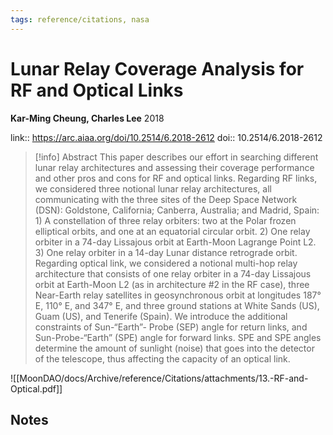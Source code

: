 ```yaml
---
tags: reference/citations, nasa
---
```

# Lunar Relay Coverage Analysis for RF and Optical Links

**Kar-Ming Cheung, Charles Lee**
2018

link:: https://arc.aiaa.org/doi/10.2514/6.2018-2612
doi:: 10.2514/6.2018-2612

> [!info] Abstract
> This paper describes our effort in searching different lunar relay architectures and assessing their coverage performance and other pros and cons for RF and optical links. Regarding RF links, we considered three notional lunar relay architectures, all communicating with the three sites of the Deep Space Network (DSN): Goldstone, California; Canberra, Australia; and Madrid, Spain: 1) A constellation of three relay orbiters: two at the Polar frozen elliptical orbits, and one at an equatorial circular orbit. 2) One relay orbiter in a 74-day Lissajous orbit at Earth-Moon Lagrange Point L2. 3) One relay orbiter in a 14-day Lunar distance retrograde orbit. Regarding optical link, we considered a notional multi-hop relay architecture that consists of one relay orbiter in a 74-day Lissajous orbit at Earth-Moon L2 (as in architecture #2 in the RF case), three Near-Earth relay satellites in geosynchronous orbit at longitudes 187° E, 110° E, and 347° E, and three ground stations at White Sands (US), Guam (US), and Tenerife (Spain). We introduce the additional constraints of Sun-“Earth”- Probe (SEP) angle for return links, and Sun-Probe-“Earth” (SPE) angle for forward links. SPE and SPE angles determine the amount of sunlight (noise) that goes into the detector of the telescope, thus affecting the capacity of an optical link.


![[MoonDAO/docs/Archive/reference/Citations/attachments/13.-RF-and-Optical.pdf]]
## Notes

